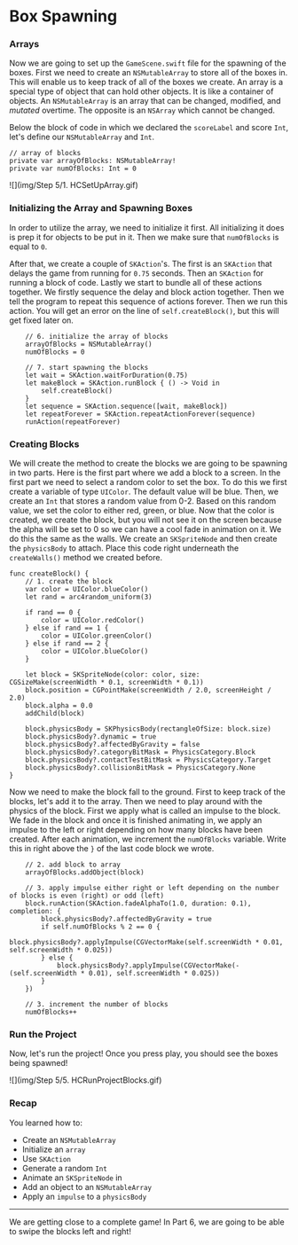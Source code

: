 # Box Spawning

### Arrays

Now we are going to set up the `GameScene.swift` file for the spawning of the boxes. First we need to create an `NSMutableArray` to store all of the boxes in. This will enable us to keep track of all of the boxes we create. An array is a special type of object that can hold other objects. It is like a container of objects. An `NSMutableArray` is an array that can be changed, modified, and *mutated* overtime. The opposite is an `NSArray` which cannot be changed.

Below the block of code in which we declared the `scoreLabel` and score `Int`, let's define our `NSMutableArray` and `Int`.

	// array of blocks
    private var arrayOfBlocks: NSMutableArray!
    private var numOfBlocks: Int = 0

![](img/Step 5/1. HCSetUpArray.gif)

### Initializing the Array and Spawning Boxes

In order to utilize the array, we need to initialize it first. All initializing it does is prep it for objects to be put in it. Then we make sure that `numOfBlocks` is equal to `0`.

After that, we create a couple of `SKAction`'s. The first is an `SKAction` that delays the game from running for `0.75` seconds. Then an `SKAction` for running a block of code. Lastly we start to bundle all of these actions together. We firstly sequence the delay and block action together. Then we tell the program to repeat this sequence of actions forever. Then we run this action. You will get an error on the line of `self.createBlock()`, but this will get fixed later on.

		// 6. initialize the array of blocks
        arrayOfBlocks = NSMutableArray()
        numOfBlocks = 0
        
        // 7. start spawning the blocks
        let wait = SKAction.waitForDuration(0.75)
        let makeBlock = SKAction.runBlock { () -> Void in
            self.createBlock()
        }
        let sequence = SKAction.sequence([wait, makeBlock])
        let repeatForever = SKAction.repeatActionForever(sequence)
        runAction(repeatForever)
        
        
### Creating Blocks

We will create the method to create the blocks we are going to be spawning in two parts. Here is the first part where we add a block to a screen. In the first part we need to select a random color to set the box. To do this we first create a variable of type `UIColor`. The default value will be blue. Then, we create an `Int` that stores a random value from 0-2. Based on this random value, we set the color to either red, green, or blue. Now that the color is created, we create the block, but you will not see it on the screen because the alpha will be set to 0 so we can have a cool fade in animation on it. We do this the same as the walls. We create an `SKSpriteNode` and then create the `physicsBody` to attach. Place this code right underneath the `createWalls()` method we created before.

	func createBlock() {
        // 1. create the block
        var color = UIColor.blueColor()
        let rand = arc4random_uniform(3)
        
        if rand == 0 {
            color = UIColor.redColor()
        } else if rand == 1 {
            color = UIColor.greenColor()
        } else if rand == 2 {
            color = UIColor.blueColor()
        }
        
        let block = SKSpriteNode(color: color, size: CGSizeMake(screenWidth * 0.1, screenWidth * 0.1))
        block.position = CGPointMake(screenWidth / 2.0, screenHeight / 2.0)
        block.alpha = 0.0
        addChild(block)
        
        block.physicsBody = SKPhysicsBody(rectangleOfSize: block.size)
        block.physicsBody?.dynamic = true
        block.physicsBody?.affectedByGravity = false
        block.physicsBody?.categoryBitMask = PhysicsCategory.Block
        block.physicsBody?.contactTestBitMask = PhysicsCategory.Target
        block.physicsBody?.collisionBitMask = PhysicsCategory.None
    }
    
Now we need to make the block fall to the ground. First to keep track of the blocks, let's add it to the array. Then we need to play around with the physics of the block. First we apply what is called an impulse to the block. We fade in the block and once it is finished animating in, we apply an impulse to the left or right depending on how many blocks have been created. After each animation, we increment the `numOfBlocks` variable. Write this in right above the `}` of the last code block we wrote. 
    
    	// 2. add block to array
        arrayOfBlocks.addObject(block)
        
        // 3. apply impulse either right or left depending on the number of blocks is even (right) or odd (left)
        block.runAction(SKAction.fadeAlphaTo(1.0, duration: 0.1), completion: {
            block.physicsBody?.affectedByGravity = true
            if self.numOfBlocks % 2 == 0 {
                block.physicsBody?.applyImpulse(CGVectorMake(self.screenWidth * 0.01, self.screenWidth * 0.025))
            } else {
                block.physicsBody?.applyImpulse(CGVectorMake(-(self.screenWidth * 0.01), self.screenWidth * 0.025))
            }
        })
        
        // 3. increment the number of blocks
        numOfBlocks++
        
        
### Run the Project

Now, let's run the project! Once you press play, you should see the boxes being spawned!

![](img/Step 5/5. HCRunProjectBlocks.gif)

### Recap

You learned how to:

* Create an `NSMutableArray`
* Initialize an `array`
* Use `SKAction`
* Generate a random `Int`
* Animate an `SKSpriteNode` in
* Add an object to an `NSMutableArray`
* Apply an `impulse` to a `physicsBody`

--------------------------------------------------------------------------------

We are getting close to a complete game! In Part 6, we are going to be able to swipe the blocks left and right!